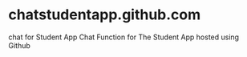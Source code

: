# chatstudentapp.github.com
chat for Student App 
Chat Function for The Student App hosted using Github
